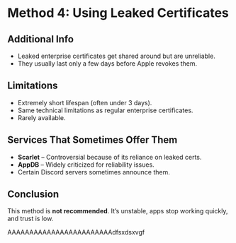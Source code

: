 # Method 4: Using Leaked Certificates

## Additional Info
- Leaked enterprise certificates get shared around but are unreliable.
- They usually last only a few days before Apple revokes them.

## Limitations
- Extremely short lifespan (often under 3 days).
- Same technical limitations as regular enterprise certificates.
- Rarely available.

## Services That Sometimes Offer Them
- **Scarlet** – Controversial because of its reliance on leaked certs.
- **AppDB** – Widely criticized for reliability issues.
- Certain Discord servers sometimes announce them.

## Conclusion
This method is **not recommended**. It’s unstable, apps stop working quickly, and trust is low.


AAAAAAAAAAAAAAAAAAAAAAAAdfsxdsxvgf
